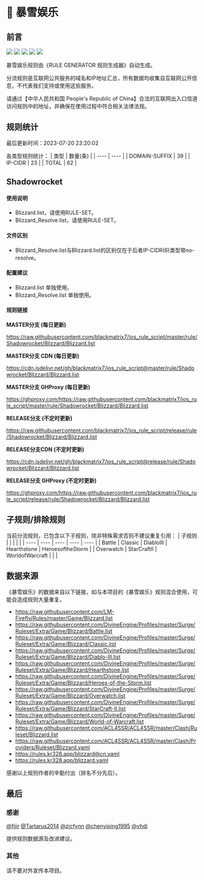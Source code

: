 # 🧸 暴雪娱乐

## 前言

![](https://shields.io/badge/-移除重复规则-ff69b4) ![](https://shields.io/badge/-DOMAIN与DOMAIN--SUFFIX合并-green) ![](https://shields.io/badge/-DOMAIN--SUFFIX间合并-critical) ![](https://shields.io/badge/-DOMAIN--SUFFIX与DOMAIN--KEYWORD合并-blue) ![](https://shields.io/badge/-IP--CIDR(6)合并-blueviolet) 

暴雪娱乐规则由《RULE GENERATOR 规则生成器》自动生成。

分流规则是互联网公共服务的域名和IP地址汇总，所有数据均收集自互联网公开信息，不代表我们支持或使用这些服务。

请通过【中华人民共和国 People's Republic of China】合法的互联网出入口信道访问规则中的地址，并确保在使用过程中符合相关法律法规。

## 规则统计

最后更新时间：2023-07-20 23:20:02

各类型规则统计：
| 类型 | 数量(条)  | 
| ---- | ----  |
| DOMAIN-SUFFIX | 39  | 
| IP-CIDR | 23  | 
| TOTAL | 62  | 


## Shadowrocket 

#### 使用说明
- Blizzard.list，请使用RULE-SET。
- Blizzard_Resolve.list，请使用RULE-SET。

#### 文件区别
- Blizzard_Resolve.list与Blizzard.list的区别仅在于后者IP-CIDR(6)类型带no-resolve。

#### 配置建议
- Blizzard.list 单独使用。
- Blizzard_Resolve.list 单独使用。

#### 规则链接
**MASTER分支 (每日更新)**

https://raw.githubusercontent.com/blackmatrix7/ios_rule_script/master/rule/Shadowrocket/Blizzard/Blizzard.list

**MASTER分支 CDN (每日更新)**

https://cdn.jsdelivr.net/gh/blackmatrix7/ios_rule_script@master/rule/Shadowrocket/Blizzard/Blizzard.list

**MASTER分支 GHProxy (每日更新)**

https://ghproxy.com/https://raw.githubusercontent.com/blackmatrix7/ios_rule_script/master/rule/Shadowrocket/Blizzard/Blizzard.list

**RELEASE分支 (不定时更新)**

https://raw.githubusercontent.com/blackmatrix7/ios_rule_script/release/rule/Shadowrocket/Blizzard/Blizzard.list

**RELEASE分支CDN (不定时更新)**

https://cdn.jsdelivr.net/gh/blackmatrix7/ios_rule_script@release/rule/Shadowrocket/Blizzard/Blizzard.list

**RELEASE分支 GHProxy (不定时更新)**

https://ghproxy.com/https://raw.githubusercontent.com/blackmatrix7/ios_rule_script/release/rule/Shadowrocket/Blizzard/Blizzard.list

## 子规则/排除规则

当前分流规则，已包含以下子规则，除非特殊需求否则不建议重复引用：
| 子规则  |  |  |  |  | 
| ---- | ---- | ---- | ---- | ----  |
| Battle | Classic | DiabloIII | Hearthstone | HeroesoftheStorm  | 
| Overwatch | StarCraftII | WorldofWarcraft  |  |  | 


## 数据来源

《暴雪娱乐》的数据来自以下链接，如与本项目的《暴雪娱乐》规则混合使用，可能会造成规则大量重复。

- https://raw.githubusercontent.com/LM-Firefly/Rules/master/Game/Blizzard.list
- https://raw.githubusercontent.com/DivineEngine/Profiles/master/Surge/Ruleset/Extra/Game/Blizzard/Battle.list
- https://raw.githubusercontent.com/DivineEngine/Profiles/master/Surge/Ruleset/Extra/Game/Blizzard/Classic.list
- https://raw.githubusercontent.com/DivineEngine/Profiles/master/Surge/Ruleset/Extra/Game/Blizzard/Diablo-III.list
- https://raw.githubusercontent.com/DivineEngine/Profiles/master/Surge/Ruleset/Extra/Game/Blizzard/Hearthstone.list
- https://raw.githubusercontent.com/DivineEngine/Profiles/master/Surge/Ruleset/Extra/Game/Blizzard/Heroes-of-the-Storm.list
- https://raw.githubusercontent.com/DivineEngine/Profiles/master/Surge/Ruleset/Extra/Game/Blizzard/Overwatch.list
- https://raw.githubusercontent.com/DivineEngine/Profiles/master/Surge/Ruleset/Extra/Game/Blizzard/StarCraft-II.list
- https://raw.githubusercontent.com/DivineEngine/Profiles/master/Surge/Ruleset/Extra/Game/Blizzard/World-of-Warcraft.list
- https://raw.githubusercontent.com/ACL4SSR/ACL4SSR/master/Clash/Ruleset/Blizzard.list
- https://raw.githubusercontent.com/ACL4SSR/ACL4SSR/master/Clash/Providers/Ruleset/Blizzard.yaml
- https://rules.kr328.app/blizzard@cn.yaml
- https://rules.kr328.app/blizzard.yaml


感谢以上规则作者的辛勤付出（排名不分先后）。

## 最后

### 感谢

[@fiiir](https://github.com/fiiir) [@Tartarus2014](https://github.com/Tartarus2014) [@zjcfynn](https://github.com/zjcfynn) [@chenyiping1995](https://github.com/chenyiping1995) [@vhdj](https://github.com/vhdj)

提供规则数据源及改进建议。

### 其他

请不要对外宣传本项目。
